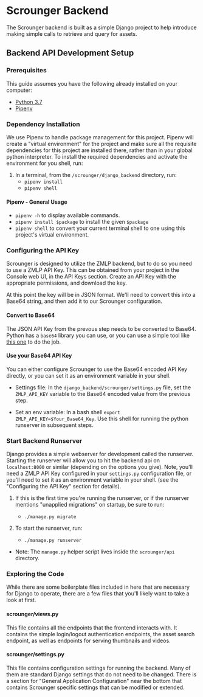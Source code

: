 # Scrounger Backend

The Scrounger backend is built as a simple Django project to help introduce making 
simple calls to retrieve and query for assets. 

## Backend API Development Setup

### Prerequisites

This guide assumes you have the following already installed on your computer:

- [Python 3.7](https://www.python.org/downloads/release/python-379/)
- [Pipenv](https://pypi.org/project/pipenv/)

### Dependency Installation

We use Pipenv to handle package management for this project. Pipenv will create 
a "virtual environment" for the project and make sure all the requisite dependencies for
this project are installed there, rather than in your global python interpreter. To 
install the required dependencies and activate the environment for you shell, run:

1. In a terminal, from the `/scrounger/django_backend`  directory, run:
    - `pipenv install`
    - `pipenv shell`

#### Pipenv - General Usage

- `pipenv -h` to display available commands.
- `pipenv install $package` to install the given `$package`
- `pipenv shell` to convert your current terminal shell to one using this project's virtual 
environment.

### Configuring the API Key

Scrounger is designed to utilize the ZMLP backend, but to do so you need to use a ZMLP
API Key. This can be obtained from your project in the Console web UI, in the API Keys
section. Create an API Key with the appropriate permissions, and download the key.

At this point the key will be in JSON format. We'll need to convert this into a Base64
string, and then add it to our Scrounger configuration.

#### Convert to Base64

The JSON API Key from the prevous step needs to be converted to Base64. Python has a 
`base64` library you can use, or you can use a simple tool like 
[this one](https://base64.guru/converter/encode/text) to do the job.

#### Use your Base64 API Key

You can either configure Scrounger to use the Base64 encoded API Key directly, or you can set
it as an environment variable in your shell.

- Settings file: In the `django_backend/scrounger/settings.py` file, set the `ZMLP_API_KEY`
variable to the Base64 encoded value from the previous step.

- Set an env variable: In a bash shell `export ZMLP_API_KEY=$Your_Base64_Key`. Use this
shell for running the python runserver in subsequent steps.

### Start Backend Runserver

Django provides a simple webserver for development called the runserver. Starting the 
runserver will allow you to hit the backend api on `localhost:8000` or similar 
(depending on the options you give). Note, you'll need a ZMLP API Key configured in your
`settings.py` configuration file, or you'll need to set it as an environment variable in
your shell.
(see the "Configuring the API Key" section for details).

1. If this is the first time you're running the runserver, or if the runserver mentions
"unapplied migrations" on startup, be sure to run:
    - `./manage.py migrate`

1. To start the runserver, run:
    - `./manage.py runserver`
    
- Note: The `manage.py` helper script lives inside the `scrounger/api`
directory.


### Exploring the Code

While there are some boilerplate files included in here that are necessary for Django
to operate, there are a few files that you'll likely want to take a look at first.

#### scrounger/views.py

This file contains all the endpoints that the frontend interacts with. It contains
the simple login/logout authentication endpoints, the asset search endpoint, as well
as endpoints for serving thumbnails and videos.

#### scrounger/settings.py

This file contains configuration settings for running the backend. Many of them are
standard Django settings that do not need to be changed. There is a section
for "General Application Configuration" near the bottom that contains Scrounger specific
settings that can be modified or extended.
